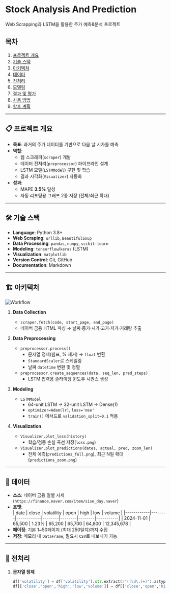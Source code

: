 # Stock Analysis And Prediction
Web Scrapping과 LSTM을 활용한 주가 예측&분석 프로젝트


## 목차

1. [프로젝트 개요](#-프로젝트-개요)  
2. [기술 스택](#-기술-스택)  
3. [아키텍처](#-아키텍처)  
4. [데이터](#-데이터)  
5. [전처리](#-전처리)  
6. [모델링](#-모델링)  
7. [결과 및 평가](#-결과-및-평가)  
8. [사용 방법](#-사용-방법)  
9. [향후 계획](#-향후-계획)  

---

## 📋 프로젝트 개요

- **목표**: 과거의 주가 데이터를 기반으로 다음 날 시가를 예측  
- **역할**:  
  - 웹 스크래퍼(`scraper`) 개발  
  - 데이터 전처리(`preprocessor`) 파이프라인 설계  
  - LSTM 모델(`LSTMModel`) 구현 및 학습  
  - 결과 시각화(`Visualizer`) 자동화  
- **성과**:  
  - MAPE **3.5%** 달성  
  - 자동 리포팅용 그래프 2종 저장 (전체/최근 확대)  

---

## 🛠 기술 스택

- **Language**: Python 3.8+  
- **Web Scraping**: `urllib`, `BeautifulSoup`  
- **Data Processing**: `pandas`, `numpy`, `scikit-learn`  
- **Modeling**: `tensorflow`/`keras` (LSTM)  
- **Visualization**: `matplotlib`  
- **Version Control**: Git, GitHub  
- **Documentation**: Markdown  

---

## 🏗 아키텍처

![Workflow](docs/images/workflow.png)

1. **Data Collection**  
   - `scraper.fetch(code, start_page, end_page)`  
   - 네이버 금융 HTML 파싱 → 날짜·종가·시가·고가·저가·거래량 추출  

2. **Data Preprocessing**  
   - `preprocessor.process()`  
     - 문자열 정제(쉼표, % 제거) → `float` 변환  
     - `StandardScaler`로 스케일링  
     - 날짜 `datetime` 변환 및 정렬  
   - `preprocessor.create_sequences(data, seq_len, pred_steps)`  
     - LSTM 입력용 슬라이딩 윈도우 시퀀스 생성  

3. **Modeling**  
   - `LSTMModel`  
     - 64-unit LSTM → 32-unit LSTM → Dense(1)  
     - `optimizer=Adam(lr)`, `loss='mse'`  
     - `train()` 메서드로 `validation_split=0.1` 적용  

4. **Visualization**  
   - `Visualizer.plot_loss(history)`  
     - 학습/검증 손실 곡선 저장(`loss.png`)  
   - `Visualizer.plot_predictions(dates, actual, pred, zoom_len)`  
     - 전체 예측(`predictions_full.png`), 최근 N일 확대(`predictions_zoom.png`)  

---

## 💾 데이터

- **소스**: 네이버 금융 일별 시세 (`https://finance.naver.com/item/sise_day.naver`)  
- **포맷**:  
  | date       | close  | volatility | open   | high   | low    | volume    |
  |------------|--------|------------|--------|--------|--------|-----------|
  | 2024-11-01 | 65,500 | 1.23%      | 65,200 | 65,700 | 64,800 | 12,345,678 |
- **페이징**: 기본 1~50페이지 (최대 250일치)까지 수집  
- **저장**: 메모리 내 `DataFrame`, 필요시 `CSV`로 내보내기 가능  

---

## 🔄 전처리

1. **문자열 정제**  
   ```python
   df['volatility'] = df['volatility'].str.extract(r'([\d\.]+)').astype(float)
   df[['close','open','high','low','volume']] = df[['close','open','high','low','volume']].astype(float)
